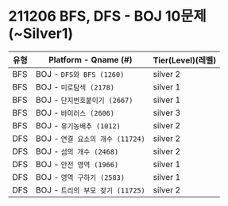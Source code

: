 # 211206 BFS, DFS - BOJ 10문제 (~Silver1)

|          유형       |Platform - Qname (#)         |Tier(Level)(레벨)      |
|---------------------|-----------------------------|------------|
|BFS         |    BOJ - `DFS와 BFS (1260)`     |    silver 2    |
|BFS         |    BOJ - `미로탐색 (2178)`      |   silver 1    |
|BFS         |    BOJ - `단지번호붙이기 (2667)`     |    silver 1    |
|BFS         |    BOJ - `바이러스 (2606)` |    silver 3    |
|BFS         |    BOJ - `유기농배추 (1012)` |    silver 2    |
|DFS         |    BOJ - `연결 요소의 개수 (11724)`    |    silver 2    |
|DFS         |    BOJ - `섬의 개수 (2468)`    |    silver 2    |
|DFS         |    BOJ - `안전 영역 (1966)`    |    silver 1    |
|DFS         |    BOJ - `영역 구하기 (2583)`    |    silver 1    |
|DFS         |    BOJ - `트리의 부모 찾기 (11725)`    |    silver 2    |